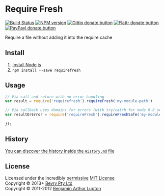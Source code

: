 # Require Fresh

[![Build Status](https://secure.travis-ci.org/bevry/requirefresh.png?branch=master)](http://travis-ci.org/bevry/requirefresh "Check this project's build status on TravisCI")
[![NPM version](https://badge.fury.io/js/requirefresh.png)](https://npmjs.org/package/requirefresh "View this project on NPM")
[![Gittip donate button](http://badgr.co/gittip/bevry.png)](https://www.gittip.com/bevry/ "Donate weekly to this project using Gittip")
[![Flattr donate button](https://raw.github.com/balupton/flattr-buttons/master/badge-89x18.gif)](http://flattr.com/thing/344188/balupton-on-Flattr "Donate monthly to this project using Flattr")
[![PayPayl donate button](https://www.paypalobjects.com/en_AU/i/btn/btn_donate_SM.gif)](https://www.paypal.com/au/cgi-bin/webscr?cmd=_flow&SESSION=IHj3DG3oy_N9A9ZDIUnPksOi59v0i-EWDTunfmDrmU38Tuohg_xQTx0xcjq&dispatch=5885d80a13c0db1f8e263663d3faee8d14f86393d55a810282b64afed84968ec "Donate once-off to this project using Paypal")

Require a file without adding it into the require cache



## Install

1. [Install Node.js](http://bevry.me/node/install)
2. `npm install --save requirefresh`



## Usage

``` javascript
// Via call and return with no error handling
var result = require('requirefresh').requireFresh('my-module-path')

// Via callback uses domains for errors (with try/catch for node 0.8 support)
var resultOrError = require('requireFresh').requireFreshSafe('my-module-path', function(err,result){
	
});
```


## History
[You can discover the history inside the `History.md` file](https://github.com/bevry/requirefresh/blob/master/History.md#files)



## License
Licensed under the incredibly [permissive](http://en.wikipedia.org/wiki/Permissive_free_software_licence) [MIT License](http://creativecommons.org/licenses/MIT/)
<br/>Copyright © 2013+ [Bevry Pty Ltd](http://bevry.me)
<br/>Copyright © 2011-2012 [Benjamin Arthur Lupton](http://balupton.com)
